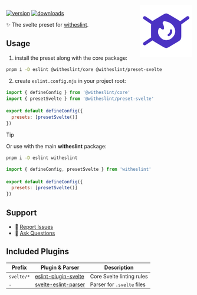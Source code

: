 <!-- Badges -->
[src-version]: https://img.shields.io/npm/v/@witheslint/preset-svelte?style=flat&color=444&label=version
[src-download]: https://img.shields.io/npm/dm/@witheslint/preset-svelte?style=flat&color=444&label=download
[href-npm]: https://npmjs.com/package/@witheslint/preset-svelte

<img src="https://github.com/witheslint/static/raw/main/icons/witheslint.svg" alt="witheslint" align="right" width="140" height="140">

[![version][src-version]][href-npm]
[![downloads][src-download]][href-npm]

✨ The svelte preset for [witheslint](https://github.com/witheslint/witheslint).

## Usage

1. install the preset along with the core package:

```zsh
pnpm i -D eslint @witheslint/core @witheslint/preset-svelte
```

2. create `eslint.config.mjs` in your project root:

```js
import { defineConfig } from '@witheslint/core'
import { presetSvelte } from '@witheslint/preset-svelte'

export default defineConfig({
  presets: [presetSvelte()]
})
```

> [!TIP]
> Or use with the main **witheslint** package:
> ```zsh
> pnpm i -D eslint witheslint
> ```
> ```js
> import { defineConfig, presetSvelte } from 'witheslint'
>
> export default defineConfig({
>   presets: [presetSvelte()]
> })
> ```

## Support

- 🐛 [Report Issues](https://github.com/witheslint/witheslint/issues)
- 💬 [Ask Questions](https://deepwiki.com/witheslint/witheslint)

## Included Plugins

| Prefix        | Plugin & Parser                                                           | Description                    |
|---------------|---------------------------------------------------------------------------|--------------------------------|
| `svelte/*`    | [eslint-plugin-svelte](https://github.com/sveltejs/eslint-plugin-svelte)  | Core Svelte linting rules      |
| `-`           | [svelte-eslint-parser](https://github.com/sveltejs/svelte-eslint-parser)  | Parser for `.svelte` files     |


